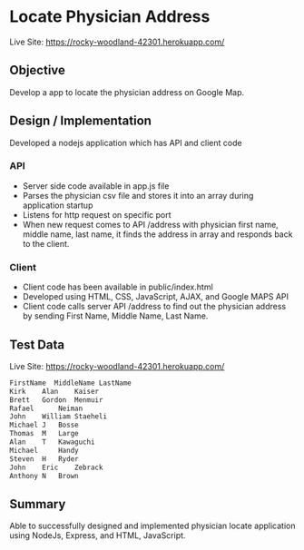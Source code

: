 # Locate Physician Address
Live Site: https://rocky-woodland-42301.herokuapp.com/

## Objective

Develop a app to locate the physician address on Google Map.

## Design / Implementation

Developed a nodejs application which has API and client code

### API 
 - Server side code available in app.js file
 - Parses the physician csv file and stores it into an array during application startup
 - Listens for http request on specific port
 - When new request comes to API /address with physician first name, middle name, last name, it finds the address in array and responds back to the client.

### Client
 - Client code has been available in public/index.html
 - Developed using HTML, CSS, JavaScript, AJAX, and Google MAPS API
 - Client code calls server API /address to find out the physician address by sending First Name, Middle Name, Last Name.

## Test Data
Live Site: https://rocky-woodland-42301.herokuapp.com/
```sh
FirstName  MiddleName LastName
Kirk	Alan	Kaiser
Brett	Gordon	Menmuir
Rafael		Neiman
John	William	Staeheli
Michael	J	Bosse
Thomas	M	Large
Alan	T	Kawaguchi
Michael		Handy
Steven	H	Ryder
John	Eric	Zebrack
Anthony	N	Brown
```
 
## Summary
Able to successfully designed and implemented physician locate application using NodeJs, Express, and HTML, JavaScript.
